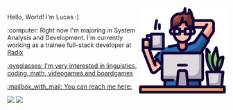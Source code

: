 <img src="icon.png" width="200px" min-width="200px" max-width="200px" align="right" alt="little dude">

<p align="left"> 
  Hello, World! I'm Lucas :)
 </p>

<p align="left">
  :computer: Right now I'm majoring in System Analysis and Development. I'm currently working as a trainee full-stack developer at <a href="https://www.radixeng.com.br/" alt="Radix website" target="_blank"/>Radix
</p>

<p align="left">
:eyeglasses: I'm very interested in linguistics, coding, math, videogames and boardgames
</p>

<p align="left">
  :mailbox_with_mail: You can reach me here:
</p>

<p align="left">
  <a href="mailto: tech.lucas.fernandes@proton.me" alt="Gmail">
  <img src="https://img.shields.io/badge/ProtonMail-8B89CC?style=for-the-badge&logo=protonmail&logoColor=white" /></a>

  <a href="https://www.linkedin.com/in/lucass-f/" target="_blank" alt="Linkedin">
  <img src="https://img.shields.io/badge/LinkedIn-0077B5?style=for-the-badge&logo=linkedin&logoColor=white" /></a>
</p>  
